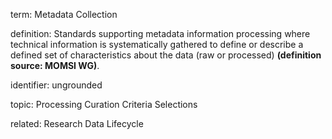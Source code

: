 term: Metadata Collection

definition: Standards supporting metadata information processing where technical information is systematically gathered to define or describe a defined set of characteristics about the data (raw or processed) **(definition source: MOMSI WG)**.

identifier: ungrounded

topic: Processing Curation Criteria Selections

related: Research Data Lifecycle